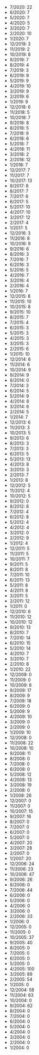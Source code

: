 *  7/2020: 22
*  6/2020: 7
*  5/2020: 7
*  4/2020: 5
*  3/2020: 7
*  2/2020: 10
*  1/2020: 7
*  12/2019: 3
*  11/2019: 2
*  10/2019: 8
*  9/2019: 7
*  8/2019: 4
*  7/2019: 3
*  6/2019: 9
*  5/2019: 9
*  4/2019: 10
*  3/2019: 9
*  2/2019: 6
*  1/2019: 9
*  12/2018: 6
*  11/2018: 5
*  10/2018: 7
*  9/2018: 8
*  8/2018: 5
*  7/2018: 9
*  6/2018: 6
*  5/2018: 7
*  4/2018: 11
*  3/2018: 2
*  2/2018: 12
*  1/2018: 7
*  12/2017: 7
*  11/2017: 7
*  10/2017: 13
*  9/2017: 8
*  8/2017: 7
*  7/2017: 6
*  6/2017: 5
*  5/2017: 10
*  4/2017: 10
*  3/2017: 12
*  2/2017: 4
*  1/2017: 5
*  12/2016: 3
*  11/2016: 8
*  10/2016: 9
*  9/2016: 6
*  8/2016: 3
*  7/2016: 7
*  6/2016: 3
*  5/2016: 5
*  4/2016: 7
*  3/2016: 4
*  2/2016: 4
*  1/2016: 7
*  12/2015: 8
*  11/2015: 10
*  10/2015: 8
*  9/2015: 10
*  8/2015: 7
*  7/2015: 4
*  6/2015: 3
*  5/2015: 3
*  4/2015: 3
*  3/2015: 3
*  2/2015: 6
*  1/2015: 10
*  12/2014: 6
*  11/2014: 6
*  10/2014: 9
*  9/2014: 9
*  8/2014: 0
*  7/2014: 3
*  6/2014: 5
*  5/2014: 9
*  4/2014: 6
*  3/2014: 6
*  2/2014: 5
*  1/2014: 7
*  12/2013: 6
*  11/2013: 3
*  10/2013: 5
*  9/2013: 6
*  8/2013: 3
*  7/2013: 3
*  6/2013: 5
*  5/2013: 13
*  4/2013: 8
*  3/2013: 3
*  2/2013: 7
*  1/2013: 8
*  12/2012: 5
*  11/2012: 4
*  10/2012: 5
*  9/2012: 0
*  8/2012: 8
*  7/2012: 4
*  6/2012: 8
*  5/2012: 4
*  4/2012: 4
*  3/2012: 0
*  2/2012: 9
*  1/2012: 4
*  12/2011: 5
*  11/2011: 5
*  10/2011: 7
*  9/2011: 5
*  8/2011: 8
*  7/2011: 10
*  6/2011: 13
*  5/2011: 8
*  4/2011: 8
*  3/2011: 5
*  2/2011: 12
*  1/2011: 0
*  12/2010: 6
*  11/2010: 12
*  10/2010: 12
*  9/2010: 13
*  8/2010: 7
*  7/2010: 14
*  6/2010: 15
*  5/2010: 14
*  4/2010: 7
*  3/2010: 7
*  2/2010: 8
*  1/2010: 22
*  12/2009: 0
*  11/2009: 0
*  10/2009: 8
*  9/2009: 17
*  8/2009: 9
*  7/2009: 18
*  6/2009: 0
*  5/2009: 9
*  4/2009: 10
*  3/2009: 0
*  2/2009: 0
*  1/2009: 10
*  12/2008: 0
*  11/2008: 22
*  10/2008: 10
*  9/2008: 11
*  8/2008: 0
*  7/2008: 0
*  6/2008: 0
*  5/2008: 12
*  4/2008: 13
*  3/2008: 19
*  2/2008: 0
*  1/2008: 26
*  12/2007: 0
*  11/2007: 0
*  10/2007: 15
*  9/2007: 16
*  8/2007: 0
*  7/2007: 0
*  6/2007: 0
*  5/2007: 0
*  4/2007: 20
*  3/2007: 28
*  2/2007: 0
*  1/2007: 20
*  12/2006: 24
*  11/2006: 23
*  10/2006: 47
*  9/2006: 26
*  8/2006: 0
*  7/2006: 44
*  6/2006: 0
*  5/2006: 0
*  4/2006: 0
*  3/2006: 0
*  2/2006: 33
*  1/2006: 0
*  12/2005: 0
*  11/2005: 0
*  10/2005: 37
*  9/2005: 40
*  8/2005: 0
*  7/2005: 0
*  6/2005: 0
*  5/2005: 0
*  4/2005: 100
*  3/2005: 89
*  2/2005: 54
*  1/2005: 0
*  12/2004: 58
*  11/2004: 63
*  10/2004: 0
*  9/2004: 62
*  8/2004: 0
*  7/2004: 0
*  6/2004: 0
*  5/2004: 0
*  4/2004: 0
*  3/2004: 0
*  2/2004: 0
*  1/2004: 0